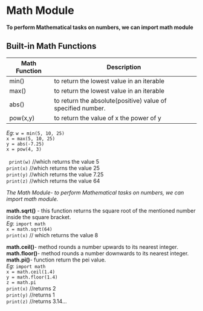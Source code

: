 # Math Module

**To perform Mathematical tasks on numbers, we can import math module**

## Built-in Math Functions

| **Math Function** | **Description** |
|---------------|-----------------|
| min() | to return the lowest value in an iterable |
| max() | to return the  lowest value in an iterable |
| abs() | to return the absolute(positive) value of specified number. |
| pow(x,y) | to return the value of x the power of y |

*Eg*: 	```w = min(5, 10, 25)``` <br />
		```x = max(5, 10, 25)``` <br />
		```y = abs(-7.25)``` <br />
		```x = pow(4, 3)``` <br />
<br />	``` ```
		```print(w)``` //which returns the value 5  <br />
		```print(x)``` //which returns the value 25 <br />
		```print(y)``` //which returns the value 7.25 <br />
		```print(z)``` //which returns the value 64

*The Math Module- to perform Mathematical tasks on numbers, we can import math module.*

**math.sqrt()** - this function returns the square root of the mentioned number inside the square bracket. <br />
	*Eg*:	```import math``` <br />
			```x = math.sqrt(64)``` <br />
			```print(x)``` // which returns the value 8

**math.ceil()**- method rounds a number upwards to its nearest integer. <br />
**math.floor()**- method rounds a number downwards to its nearest integer. <br />
**math.pi()**- function return the pei value. <br />
	*Eg*:	```import math``` <br />
			```x = math.ceil(1.4)``` <br />
			```y = math.floor(1.4)``` <br />
			```z = math.pi``` <br />
			```print(x)``` //returns 2 <br />
			```print(y)``` //returns 1 <br />
			```print(z)``` //returns 3.14...